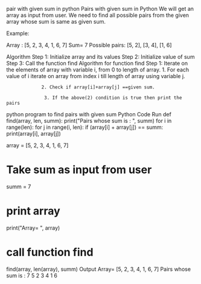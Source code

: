 pair with given sum in python
Pairs with given sum in Python
We will get an array as input from user. We need to find all possible pairs from the given array whose sum is same as given sum. 

Example:

Array :   [5, 2, 3, 4, 1, 6, 7]
Sum= 7
Possible pairs:  [5, 2], [3, 4], [1, 6]


Algorithm
Step 1: Initialize array and its values
Step 2: Initialize value of sum
Step 3: Call the function find
Algorithm for function find
Step 1: Iterate on the elements of array with variable i, from 0 to length of array.
                 1. For each value of i iterate on array from index i till length of array using variable j.

                 2. Check if array[i]+array[j] ==given sum.

                  3. If the above(2) condition is true then print the pairs

python program to find pairs with given sum
Python Code
Run
def find(array, len, summ):
    print("Pairs whose sum is : ", summ)
    for i in range(len):
        for j in range(i, len):
            if (array[i] + array[j]) == summ:
                print(array[i], array[j])


array = [5, 2, 3, 4, 1, 6, 7]

# Take sum as input from user
summ = 7

# print array
print("Array= ", array)

# call function find
find(array, len(array), summ)
Output
Array= [5, 2, 3, 4, 1, 6, 7]
Pairs whose sum is : 7
5 2
3 4
1 6
